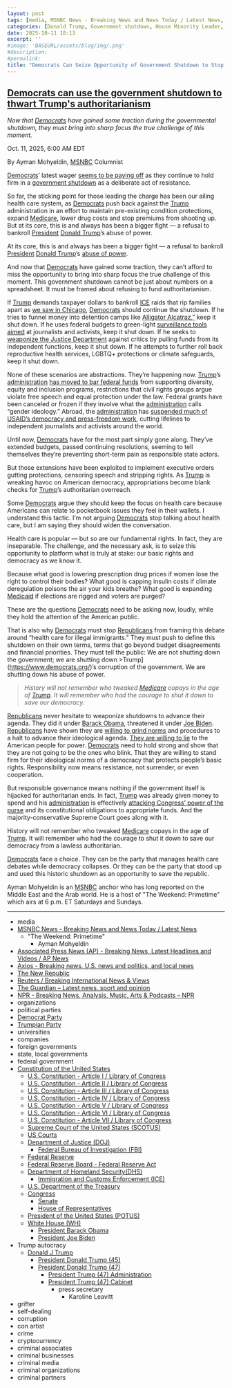 ```yaml
---
layout: post
tags: [media, MSNBC News - Breaking News and News Today / Latest News, “The Weekend –  Primetime”, Ayman Mohyeldin, Associated Press News (AP) - Breaking News Latest Headlines and Videos / AP News, Axios - Breaking news U.S. news and politics and local news, The New Republic, Reuters / Breaking International News & Views, The Guardian – Latest news sport and opinion, NPR - Breaking News Analysis Music Arts & Podcasts – NPR, organizations, political parties, Democrat Party, Trumpian Party, universities, companies, foreign governments, state local governments, federal government, Constitution of the United States, U.S. Constitution - Article I / Library of Congress, U.S. Constitution - Article II / Library of Congress, U.S. Constitution - Article III / Library of Congress, U.S. Constitution - Article IV / Library of Congress, U.S. Constitution - Article V / Library of Congress, U.S. Constitution - Article VI / Library of Congress, U.S. Constitution - Article VII / Library of Congress, Supreme Court of the United States (SCOTUS), US Courts, Department of Justice (DOJ), Federal Bureau of Investigation (FBI), Federal Reserve, Federal Reserve Board - Federal Reserve Act, Department of Homeland Security(DHS), Immigration and Customs Enforcement (ICE), U.S. Department of the Treasury, Congress, Senate, House of Representatives, President of the United States (POTUS), White House (WH), President Barack Obama, President Joe Biden, Trump autocracy, Donald J Trump, President Donald Trump (45), President Donald Trump (47), President Trump (47) Administration, President Trump (47) Cabinet, press secretary, Karoline Leavitt, grifter, self-dealing, corruption, con artist, crime, cryptocurrency, criminal associates, criminal businesses, criminal media, criminal organizations, criminal partners]
categories: [Donald Trump, Government shutdown, House Minority Leader, Hakeem Jeffries, Senate Minority Leader, Chuck Schumer]
date: 2025-10-11 18:13
excerpt: ''
#image: 'BASEURL/assets/blog/img/.png'
#description:
#permalink:
title: "Democrats Can Seize Opportunity of Government Shutdown to Stop Trump Destruction of Democracy"
---
```



## [Democrats can use the government shutdown to thwart Trump's authoritarianism](https://www.msnbc.com/opinion/msnbc-opinion/democrats-government-shutdown-trump-authoritarianism-rcna236960)

*Now that [Democrats](https://www.democrats.org/) have gained some traction during the governmental shutdown, they must bring into sharp focus the true challenge of this moment.*

Oct. 11, 2025, 6:00 AM EDT

By Ayman Mohyeldin, [MSNBC](https://www.msnbc.com/) Columnist

[Democrats](https://www.democrats.org/)’ latest wager [seems to be paying off](https://www.msnbc.com/opinion/msnbc-opinion/shutdown-democrats-strategy-conventional-wisdom-rcna236247) as they continue to hold firm in a [government shutdown](https://www.msnbc.com/opinion/msnbc-opinion/trump-shutdown-layoffs-wic-rcna236155) as a deliberate act of resistance.

So far, the sticking point for those leading the charge has been our ailing health care system, as [Democrats](https://www.democrats.org/) push back against the [Trump](https://www.democrats.org/) administration in an effort to maintain pre-existing condition protections, expand [Medicare](https://www.medicare.gov/), lower drug costs and stop premiums from shooting up. But at its core, this is and always has been a bigger fight — a refusal to bankroll [President](https://www.whitehouse.gov/) [Donald Trump](https://www.democrats.org/)’s abuse of power.

At its core, this is and always has been a bigger fight — a refusal to bankroll [President](https://www.whitehouse.gov/) [Donald Trump](https://www.democrats.org/)’s [abuse of power](https://www.vox.com/politics/462076/trump-democracy-jimmy-kimmel-charlie-kirk).

And now that [Democrats](https://www.democrats.org/) have gained some traction, they can’t afford to miss the opportunity to bring into sharp focus the true challenge of this moment. This government shutdown cannot be just about numbers on a spreadsheet. It must be framed about refusing to fund authoritarianism.

If [Trump](https://www.democrats.org/) demands taxpayer dollars to bankroll [ICE](https://www.ice.gov/) raids that rip families apart as [we saw in Chicago](https://newrepublic.com/post/201258/ice-zip-ties-children-raid-chicago-apartment-building), [Democrats](https://www.democrats.org/) should continue the shutdown. If he tries to funnel money into detention camps like [Alligator Alcatraz,”](https://www.theguardian.com/us-news/2025/aug/18/alligator-alcatraz-lawsuit-abuse-immigration) keep it shut down. If he uses federal budgets to green-light [surveillance tools aimed](https://www.amnesty.org/en/latest/news/2025/08/usa-global-tech-made-by-palantir-and-babel-street-pose-surveillance-threats-to-pro-palestine-student-protestors-migrants/) at journalists and activists, keep it shut down. If he seeks to [weaponize the Justice Department](https://www.theguardian.com/us-news/2025/aug/04/trump-justice-department) against critics by pulling funds from its independent functions, keep it shut down. If he attempts to further roll back reproductive health services, LGBTQ+ protections or climate safeguards, keep it shut down.

None of these scenarios are abstractions. They’re happening now. [Trump](https://www.democrats.org/)’s [administration](https://www.whitehouse.gov/administration/) [has moved to bar federal funds](https://www.reuters.com/legal/civil-rights-housing-aids-groups-challenge-trump-deia-restrictions-2025-02-19/) from supporting diversity, equity and inclusion programs, restrictions that civil rights groups argue violate free speech and equal protection under the law. Federal grants have been canceled or frozen if they involve what the [administration](https://www.whitehouse.gov/administration/) calls “gender ideology.” Abroad, the [administration](https://www.whitehouse.gov/administration/) has [suspended much of USAID’s democracy and press-freedom work](https://www.npr.org/2025/02/16/nx-s1-5297844/trump-musk-democracy-usaid-authoritarian-human-rights-funding-freeze), cutting lifelines to independent journalists and activists around the world.

Until now, [Democrats](https://www.democrats.org/) have for the most part simply gone along. They’ve extended budgets, passed continuing resolutions, seeming to tell themselves they’re preventing short-term pain as responsible state actors.

But those extensions have been exploited to implement executive orders gutting protections, censoring speech and stripping rights. As [Trump](https://www.democrats.org/) is wreaking havoc on American democracy, appropriations become blank checks for [Trump](https://www.democrats.org/)’s authoritarian overreach.

Some [Democrats](https://www.democrats.org/) argue they should keep the focus on health care because Americans can relate to pocketbook issues they feel in their wallets. I understand this tactic. I’m not arguing [Democrats](https://www.democrats.org/) stop talking about health care, but I am saying they should widen the conversation.

Health care is popular — but so are our fundamental rights. In fact, they are inseparable. The challenge, and the necessary ask, is to seize this opportunity to platform what is truly at stake: our basic rights and democracy as we know it.

Because what good is lowering prescription drug prices if women lose the right to control their bodies? What good is capping insulin costs if climate deregulation poisons the air your kids breathe? What good is expanding [Medicaid](https://www.medicaid.gov/) if elections are rigged and voters are purged?

These are the questions [Democrats](https://www.democrats.org/) need to be asking now, loudly, while they hold the attention of the American public.

That is also why [Democrats](https://www.democrats.org/) must stop [Republicans](https://www.gop.com/) from framing this debate around “health care for illegal immigrants.” They must push to define this shutdown on their own terms, terms that go beyond budget disagreements and financial priorities. They must tell the public: We are not shutting down the government; we are shutting down >Trump](https://www.democrats.org/)’s corruption of the government. We are shutting down his abuse of power.

> *History will not remember who tweaked [Medicare](https://www.medicare.gov/) copays in the age of [Trump](https://www.democrats.org/). It will remember who had the courage to shut it down to save our democracy.*

[Republicans](https://www.gop.com/) never hesitate to weaponize shutdowns to advance their agenda. They did it under [Barack Obama](https://obamawhitehouse.archives.gov/), threatened it under [Joe Biden](https://bidenwhitehouse.archives.gov/). [Republicans](https://www.gop.com/) have shown they are [willing to grind norms](https://www.axios.com/2019/01/22/mcconnell-blocking-garland-most-consequential-thing-ive-ever-done) and procedures to a halt to advance their ideological agenda. [They are willing to lie](https://www.msnbc.com/msnbc/amp-video/mmvo248996933750) to the American people for power. [Democrats](https://www.democrats.org/) need to hold strong and show that they are not going to be the ones who blink. That they are willing to stand firm for their ideological norms of a democracy that protects people’s basic rights. Responsibility now means resistance, not surrender, or even cooperation.

But responsible governance means nothing if the government itself is hijacked for authoritarian ends. In fact, [Trump](https://www.democrats.org/) was already given money to spend and his [administration](https://www.whitehouse.gov/administration/) is effectively [attacking Congress’ power of the purse](https://apnews.com/article/pbs-npr-budget-cuts-trump-republicans-7d29c97c85d0b450549af657e115f0f8) and its constitutional obligations to appropriate funds. And the majority-conservative Supreme Court goes along with it.

History will not remember who tweaked [Medicare](https://www.medicare.gov/) copays in the age of [Trump](https://www.democrats.org/). It will remember who had the courage to shut it down to save our democracy from a lawless authoritarian.

[Democrats](https://www.democrats.org/) face a choice. They can be the party that manages health care debates while democracy collapses. Or they can be the party that stood up and used this historic shutdown as an opportunity to save the republic.

Ayman Mohyeldin is an [MSNBC](https://www.msnbc.com/) anchor who has long reported on the Middle East and the Arab world. He is a host of "The Weekend: Primetime" which airs at 6 p.m. ET Saturdays and Sundays.

----
- media
- [MSNBC News - Breaking News and News Today / Latest News](https://www.msnbc.com/)
    - "The Weekend: Primetime"
        - Ayman Mohyeldin
- [Associated Press News (AP) - Breaking News, Latest Headlines and Videos / AP News](https://apnews.com/)
- [Axios - Breaking news, U.S. news and politics, and local news](https://www.axios.com/)
- [The New Republic](https://newrepublic.com/)
- [Reuters / Breaking International News & Views](https://www.reuters.com/)
- [The Guardian – Latest news, sport and opinion](https://www.theguardian.com/)
- [NPR - Breaking News, Analysis, Music, Arts & Podcasts – NPR](https://www.npr.org/)
- organizations
- political parties
- [Democrat Party](https://www.democrats.org/)
- [Trumpian Party](https://www.gop.com/)
- universities
- companies
- foreign governments
- state, local governments 
- federal government
- [Constitution of the United States](https://constitution.congress.gov/constitution/)
    - [U.S. Constitution - Article I / Library of Congress](https://constitution.congress.gov/constitution/article-1/)
    - [U.S. Constitution - Article II / Library of Congress](https://constitution.congress.gov/constitution/article-2/)
    - [U.S. Constitution - Article III / Library of Congress](https://constitution.congress.gov/constitution/article-3/)
    - [U.S. Constitution - Article IV / Library of Congress](https://constitution.congress.gov/constitution/article-4/)
    - [U.S. Constitution - Article V / Library of Congress](https://constitution.congress.gov/constitution/article-5/)
    - [U.S. Constitution - Article VI / Library of Congress](https://constitution.congress.gov/constitution/article-6/)
    - [U.S. Constitution - Article VII / Library of Congress](https://constitution.congress.gov/constitution/article-7/)
    - [Supreme Court of the United States (SCOTUS)](https://www.supremecourt.gov/)
    - [US Courts](https://www.uscourts.gov/)
    - [Department of Justice (DOJ)](https://www.justice.gov/)
        - [Federal Bureau of Investigation (FBI)](https://www.fbi.gov/)
    - [Federal Reserve](https://www.federalreserve.gov/)
    - [Federal Reserve Board - Federal Reserve Act](https://www.federalreserve.gov/aboutthefed/fract.htm)
    - [Department of Homeland Security(DHS)](https://www.dhs.gov/)
        - [Immigration and Customs Enforcement (ICE)](https://www.ice.gov/)
    - [U.S. Department of the Treasury](https://home.treasury.gov/)
    - [Congress](https://www.congress.gov/)
        - [Senate](https://www.senate.gov/)
        - [House of Representatives](https://www.house.gov/)
     - [President of the United States (POTUS)](https://www.whitehouse.gov/)
    - [White House (WH)](https://www.whitehouse.gov/)
        - [President Barack Obama](https://obamawhitehouse.archives.gov/)
        - [President Joe Biden](https://bidenwhitehouse.archives.gov/)
- Trump autocracy
    - [Donald J Trump](https://www.donaldjtrump.com/)
        - [President Donald Trump (45)](https://trumpwhitehouse.archives.gov/)
        - [President Donald Trump (47)](https://www.whitehouse.gov/administration/donald-j-trump/)
            - [President Trump (47) Administration](https://www.whitehouse.gov/administration/)
            - [President Trump (47) Cabinet](https://www.whitehouse.gov/administration/the-cabinet/)
                - press secretary
                    - Karoline Leavitt
- grifter
- self-dealing
- corruption
- con artist
- crime
- cryptocurrency
- criminal associates
- criminal businesses
- criminal media
- criminal organizations
- criminal partners